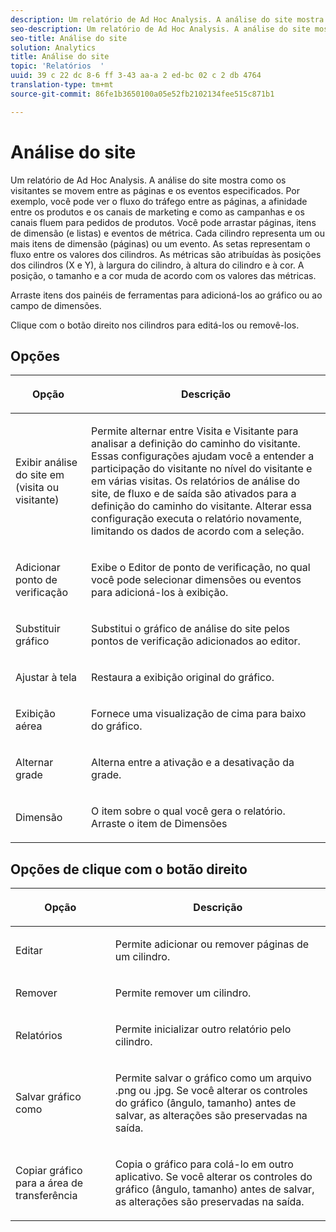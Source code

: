 ```yaml
---
description: Um relatório de Ad Hoc Analysis. A análise do site mostra como os visitantes se movem entre as páginas e os eventos especificados. Por exemplo, você pode ver o fluxo do tráfego entre as páginas, a afinidade entre os produtos e os canais de marketing e como as campanhas e os canais fluem para pedidos de produtos. Você pode arrastar páginas, itens de dimensão (e listas) e eventos de métrica. Cada cilindro representa um ou mais itens de dimensão (páginas) ou um evento. As setas representam o fluxo entre os valores dos cilindros. As métricas são atribuídas às posições dos cilindros (X e Y), à largura do cilindro, à altura do cilindro e à cor. A posição, o tamanho e a cor muda de acordo com os valores das métricas.
seo-description: Um relatório de Ad Hoc Analysis. A análise do site mostra como os visitantes se movem entre as páginas e os eventos especificados. Por exemplo, você pode ver o fluxo do tráfego entre as páginas, a afinidade entre os produtos e os canais de marketing e como as campanhas e os canais fluem para pedidos de produtos. Você pode arrastar páginas, itens de dimensão (e listas) e eventos de métrica. Cada cilindro representa um ou mais itens de dimensão (páginas) ou um evento. As setas representam o fluxo entre os valores dos cilindros. As métricas são atribuídas às posições dos cilindros (X e Y), à largura do cilindro, à altura do cilindro e à cor. A posição, o tamanho e a cor muda de acordo com os valores das métricas.
seo-title: Análise do site
solution: Analytics
title: Análise do site
topic: 'Relatórios  '
uuid: 39 c 22 dc 8-6 ff 3-43 aa-a 2 ed-bc 02 c 2 db 4764
translation-type: tm+mt
source-git-commit: 86fe1b3650100a05e52fb2102134fee515c871b1

---
```



# Análise do site

Um relatório de Ad Hoc Analysis. A análise do site mostra como os visitantes se movem entre as páginas e os eventos especificados. Por exemplo, você pode ver o fluxo do tráfego entre as páginas, a afinidade entre os produtos e os canais de marketing e como as campanhas e os canais fluem para pedidos de produtos. Você pode arrastar páginas, itens de dimensão (e listas) e eventos de métrica. Cada cilindro representa um ou mais itens de dimensão (páginas) ou um evento. As setas representam o fluxo entre os valores dos cilindros. As métricas são atribuídas às posições dos cilindros (X e Y), à largura do cilindro, à altura do cilindro e à cor. A posição, o tamanho e a cor muda de acordo com os valores das métricas.

Arraste itens dos painéis de ferramentas para adicioná-los ao gráfico ou ao campo de dimensões.

Clique com o botão direito nos cilindros para editá-los ou removê-los.

## Opções

<table id="table_B38BD7AA465B40BABEDC8F66EB3A852F">  
 <thead> 
  <tr> 
   <th colname="col1" class="entry"> <p>Opção </p> </th> 
   <th colname="col2" class="entry"> <p>Descrição </p> </th> 
  </tr> 
 </thead>
 <tbody> 
  <tr> 
   <td colname="col1"> <p>Exibir análise do site em (visita ou visitante) </p> </td> 
   <td colname="col2"> <p>Permite alternar entre <span class="uicontrol">Visita</span> e <span class="uicontrol">Visitante</span> para analisar a definição do caminho do visitante. Essas configurações ajudam você a entender a participação do visitante no nível do visitante e em várias visitas. Os relatórios de análise do site, de fluxo e de saída são ativados para a definição do caminho do visitante. Alterar essa configuração executa o relatório novamente, limitando os dados de acordo com a seleção. </p> </td> 
  </tr> 
  <tr> 
   <td colname="col1"> <p>Adicionar ponto de verificação </p> </td> 
   <td colname="col2"> <p>Exibe o <span class="wintitle">Editor de ponto de verificação</span>, no qual você pode selecionar dimensões ou eventos para adicioná-los à exibição. </p> </td> 
  </tr> 
  <tr> 
   <td colname="col1"> <p>Substituir gráfico </p> </td> 
   <td colname="col2"> <p>Substitui o gráfico de análise do site pelos pontos de verificação adicionados ao editor. </p> </td> 
  </tr> 
  <tr> 
   <td colname="col1"> <p>Ajustar à tela </p> </td> 
   <td colname="col2"> <p>Restaura a exibição original do gráfico. </p> </td> 
  </tr> 
  <tr> 
   <td colname="col1"> <p>Exibição aérea </p> </td> 
   <td colname="col2"> <p>Fornece uma visualização de cima para baixo do gráfico. </p> </td> 
  </tr> 
  <tr> 
   <td colname="col1"> <p>Alternar grade </p> </td> 
   <td colname="col2"> <p>Alterna entre a ativação e a desativação da grade. </p> </td> 
  </tr> 
  <tr> 
   <td colname="col1"> <p>Dimensão </p> </td> 
   <td colname="col2"> <p>O item sobre o qual você gera o relatório. Arraste o item de Dimensões </p> </td> 
  </tr> 
 </tbody> 
</table>

## Opções de clique com o botão direito

<table id="table_BD98971B579D4BF49E1C932A9C876752">  
 <thead> 
  <tr> 
   <th colname="col1" class="entry"> <p>Opção </p> </th> 
   <th colname="col2" class="entry"> <p>Descrição </p> </th> 
  </tr> 
 </thead>
 <tbody> 
  <tr> 
   <td colname="col1"> <p>Editar </p> </td> 
   <td colname="col2"> <p>Permite adicionar ou remover páginas de um cilindro. </p> </td> 
  </tr> 
  <tr> 
   <td colname="col1"> <p>Remover </p> </td> 
   <td colname="col2"> <p>Permite remover um cilindro. </p> </td> 
  </tr> 
  <tr> 
   <td colname="col1"> <p>Relatórios </p> </td> 
   <td colname="col2"> <p>Permite inicializar outro relatório pelo cilindro. </p> </td> 
  </tr> 
  <tr> 
   <td colname="col1"> <p>Salvar gráfico como </p> </td> 
   <td colname="col2"> <p>Permite salvar o gráfico como um arquivo <span class="filepath">.png</span> ou <span class="filepath">.jpg</span>. Se você alterar os controles do gráfico (ângulo, tamanho) antes de salvar, as alterações são preservadas na saída. </p> </td> 
  </tr> 
  <tr> 
   <td colname="col1"> <p>Copiar gráfico para a área de transferência </p> </td> 
   <td colname="col2"> <p>Copia o gráfico para colá-lo em outro aplicativo. Se você alterar os controles do gráfico (ângulo, tamanho) antes de salvar, as alterações são preservadas na saída. </p> </td> 
  </tr> 
 </tbody> 
</table>
